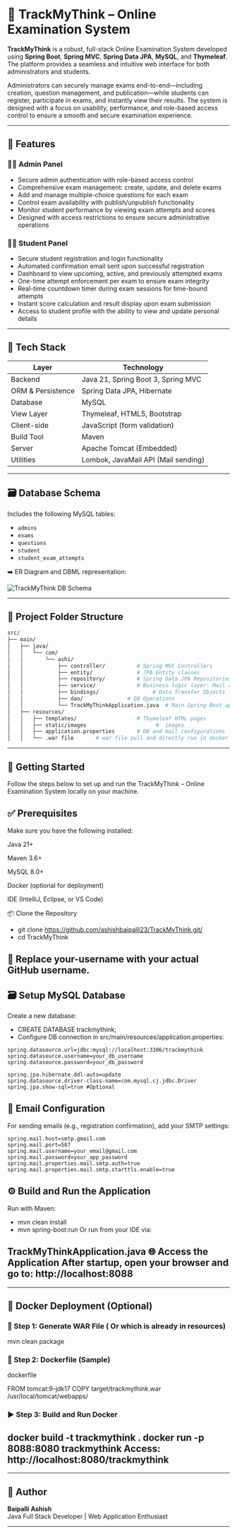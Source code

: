 # 🧠 TrackMyThink – Online Examination System

**TrackMyThink** is a robust, full-stack Online Examination System developed using **Spring Boot**, **Spring MVC**, **Spring Data JPA**, **MySQL**, and **Thymeleaf**. The platform provides a seamless and intuitive web interface for both administrators and students.

Administrators can securely manage exams end-to-end—including creation, question management, and publication—while students can register, participate in exams, and instantly view their results. The system is designed with a focus on usability, performance, and role-based access control to ensure a smooth and secure examination experience.


---

## 📌 Features

### 👩‍💼 Admin Panel
- Secure admin authentication with role-based access control
- Comprehensive exam management: create, update, and delete exams
- Add and manage multiple-choice questions for each exam
- Control exam availability with publish/unpublish functionality
- Monitor student performance by viewing exam attempts and scores
- Designed with access restrictions to ensure secure administrative operations


### 👨‍🎓 Student Panel

- Secure student registration and login functionality
- Automated confirmation email sent upon successful registration
- Dashboard to view upcoming, active, and previously attempted exams
- One-time attempt enforcement per exam to ensure exam integrity
- Real-time countdown timer during exam sessions for time-bound attempts
- Instant score calculation and result display upon exam submission
- Access to student profile with the ability to view and update personal details


---

## 🧱 Tech Stack

| Layer             | Technology                             |
|------------------|-----------------------------------------|
| Backend           | Java 21, Spring Boot 3, Spring MVC     |
| ORM & Persistence | Spring Data JPA, Hibernate              |
| Database          | MySQL                                  |
| View Layer        | Thymeleaf, HTML5, Bootstrap            |
| Client-side       | JavaScript (form validation)           |
| Build Tool        | Maven                                  |
| Server            | Apache Tomcat (Embedded)               |
| Utilities         | Lombok, JavaMail API (Mail sending)    |

---

## 🗃️ Database Schema

Includes the following MySQL tables:
- `admins`
- `exams`
- `questions`
- `student`
- `student_exam_attempts`

➡️ ER Diagram and DBML representation:

![TrackMyThink DB Schema](https://github.com/user-attachments/assets/81c501de-0e34-4bfc-8e2f-ec14c47b4716)

---

## 📁 Project Folder Structure

```bash
src/
├── main/
│   ├── java/
│   │   └── com/
│   │       └── ashi/
│   │           ├── controller/          # Spring MVC Controllers
│   │           ├── entity/              # JPA Entity classes
│   │           ├── repository/          # Spring Data JPA Repositories
│   │           ├── service/             # Business logic layer- Mail configuration
│   │           ├── bindings/                 # Data Transfer Objects (if used)
│   │           ├── dao/              # DB Operations 
│   │           └── TrackMyThinkApplication.java  # Main Spring Boot application
│   ├── resources/
│   │   ├── templates/                   # Thymeleaf HTML pages
│   │   ├── static/images                      #  images
│   │   ├── application.properties       # DB and mail configurations
│   │   └── .war file       # war file pull and directly run in docker container (optional)

```
---
## 🚀 Getting Started
Follow the steps below to set up and run the TrackMyThink – Online Examination System locally on your machine.

## ✅ Prerequisites
Make sure you have the following installed:

Java 21+

Maven 3.6+

MySQL 8.0+

Docker (optional for deployment)

IDE (IntelliJ, Eclipse, or VS Code)

📦 Clone the Repository

- git clone https://github.com/ashishbaipalli23/TrackMyThink.git/
- cd TrackMyThink
## 🔁 Replace your-username with your actual GitHub username.
## 🗃️ Setup MySQL Database
Create a new database:
- CREATE DATABASE trackmythink;
- Configure DB connection in src/main/resources/application.properties:
```
spring.datasource.url=jdbc:mysql://localhost:3306/trackmythink
spring.datasource.username=your_db_username
spring.datasource.password=your_db_password

spring.jpa.hibernate.ddl-auto=update
spring.datasource.driver-class-name=com.mysql.cj.jdbc.Driver
spring.jpa.show-sql=true #Optional
```
## 📧 Email Configuration
For sending emails (e.g., registration confirmation), add your SMTP settings:

```
spring.mail.host=smtp.gmail.com
spring.mail.port=587
spring.mail.username=your_email@gmail.com
spring.mail.password=your_app_password
spring.mail.properties.mail.smtp.auth=true
spring.mail.properties.mail.smtp.starttls.enable=true
```
## ⚙️ Build and Run the Application
Run with Maven:

- mvn clean install
- mvn spring-boot:run
Or run from your IDE via:

TrackMyThinkApplication.java
🌐 Access the Application
After startup, open your browser and go to:
http://localhost:8088
---

---
## 🐳 Docker Deployment (Optional)
### 📁 Step 1: Generate WAR File ( Or which is already in resources)

mvn clean package
### 🐳 Step 2: Dockerfile (Sample)
dockerfile

FROM tomcat:9-jdk17
COPY target/trackmythink.war /usr/local/tomcat/webapps/

### ▶️ Step 3: Build and Run Docker

docker build -t trackmythink .
docker run -p 8088:8080 trackmythink
Access: http://localhost:8080/trackmythink
---
---

## 👤 Author

**Baipalli Ashish**  
Java Full Stack Developer | Web Application Enthusiast

---




